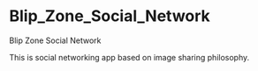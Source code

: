 # Blip_Zone_Social_Network
Blip Zone Social Network

This is social networking app based on image sharing philosophy.
